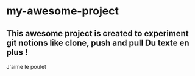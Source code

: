 # my-awesome-project
This awesome project is created to experiment git notions like clone, push and pull
Du texte en plus !
-----
J'aime le poulet
